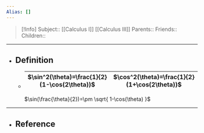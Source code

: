 ```yaml
---
Alias: []
---
```

> [!Info]
> Subject:: [[Calculus I]] [[Calculus III]]
> Parents:: 
> Friends:: 
> Children:: 
---
- ## Definition
	- $\sin^2(\theta)=\frac{1}{2}(1-\cos(2\theta))$|$\cos^2(\theta)=\frac{1}{2}(1+\cos(2\theta))$
	  ---|---
	  $\sin(\frac{\theta}{2})=\pm \sqrt{ 1-\cos(\theta) }$
---
- ## Reference